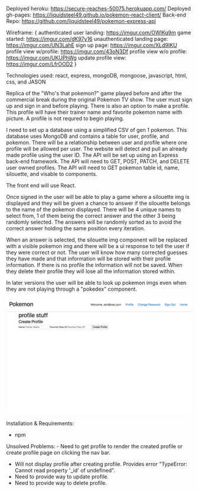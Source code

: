 Deployed heroku: https://secure-reaches-50075.herokuapp.com/
Deployed gh-pages: https://liquidsteel49.github.io/pokemon-react-client/
Back-end Repo: https://github.com/liquidsteel49/pokemon-express-api

Wireframe: {
  authenticated user landing: https://imgur.com/OWlKq9m
  game started: https://imgur.com/dK97y16
  unauthenticated landing page: https://imgur.com/UN3LahE
  sign up page: https://imgur.com/XLd9IKU
  profile view w/profile: https://imgur.com/43oN3Df
  profile view w/o profile: https://imgur.com/UKUPhWg
  update profile view: https://imgur.com/LfrOOD2
}

Technologies used: react, express, mongoDB, mongoose, javascript, html, css, and JASON

Replica of the "Who's that pokemon?" game played before and after the commercial break during the original Pokemon TV show. The user must sign up and sign in and before playing. There is also an option to make a profile. This profile will have their trainer name and favorite pokemon name with picture. A profile is not requred to begin playing.

I need to set up a database using a simplified CSV of gen 1 pokemon. This database uses MongoDB and contains a table for user, profile, and pokemon. There will be a relationship between user and profile where one profile will be allowed per user. The website will detect and pull an already made profile using the user ID. The API will be set up using an Express back-end framework. The API will need to GET, POST, PATCH, and DELETE user owned profiles. The API will need to GET pokemon table id, name, silouette, and visable to components.

The front end will use React.

Once signed in the user will be able to play a game where a silouette img is displayed and they will be given a chance to answer if the silouette belongs to the name of the pokemon displayed. There will be 4 unique names to select from, 1 of them being the correct answer and the other 3 being randomly selected. The answers will be randomly sorted as to avoid the correct answer holding the same position every iteration.

When an answer is selected, the silouette img component will be replaced with a visible pokemon img and there will be a ui response to tell the user if they were correct or not. The user will know how many corrected guesses they have made and that information will be stored with their profile information. If there is no profile the information will not be saved. When they delete their profile they will lose all the information stored within.

In later versions the user will be able to look up pokemon imgs even when they are not playing through a "pokedex" component.

<img src="image/app_screenshot.png">

Installation & Requirements:
- npm

Unsolved Problems: - Need to get profile to render the created profile or create profile page on clicking the nav bar.
- Will not display profile after creating profile. Provides error "TypeError: Cannot read property '_id' of undefined".
- Need to provide way to update profile.
- Need to provide way to delete profile.
